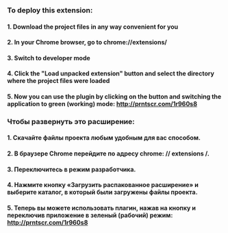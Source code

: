 ### To deploy this extension:
#### 1. Download the project files in any way convenient for you
#### 2. In your Chrome browser, go to chrome://extensions/
#### 3. Switch to developer mode
#### 4. Click the "Load unpacked extension" button and select the directory where the project files were loaded
#### 5. Now you can use the plugin by clicking on the button and switching the application to green (working) mode: http://prntscr.com/1r960s8


### Чтобы развернуть это расширение:
#### 1. Скачайте файлы проекта любым удобным для вас способом.
#### 2. В браузере Chrome перейдите по адресу chrome: // extensions /.
#### 3. Переключитесь в режим разработчика.
#### 4. Нажмите кнопку «Загрузить распакованное расширение» и выберите каталог, в который были загружены файлы проекта.
#### 5. Теперь вы можете использовать плагин, нажав на кнопку и переключив приложение в зеленый (рабочий) режим: http://prntscr.com/1r960s8